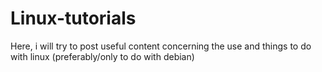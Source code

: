 # Linux-tutorials
Here, i will try to post useful content concerning the use and things to do with linux (preferably/only to do with debian)
